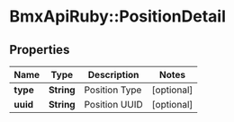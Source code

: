 # BmxApiRuby::PositionDetail

## Properties
Name | Type | Description | Notes
------------ | ------------- | ------------- | -------------
**type** | **String** | Position Type | [optional] 
**uuid** | **String** | Position UUID | [optional] 



